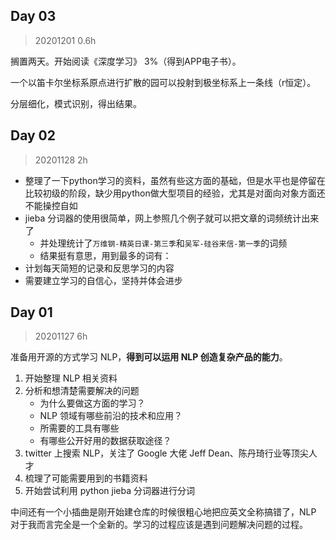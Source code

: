 ## Day 03

> 20201201 0.6h

搁置两天。开始阅读《深度学习》 3%（得到APP电子书）。

一个以笛卡尔坐标系原点进行扩散的园可以投射到极坐标系上一条线（r恒定）。

分层细化，模式识别，得出结果。

## Day 02

> 20201128 2h

- 整理了一下python学习的资料，虽然有些这方面的基础，但是水平也是停留在比较初级的阶段，缺少用python做大型项目的经验，尤其是对面向对象方面还不能操控自如
- jieba 分词器的使用很简单，网上参照几个例子就可以把文章的词频统计出来了
    - 并处理统计了`万维钢-精英日课-第三季`和`吴军-硅谷来信-第一季`的词频
    - 结果挺有意思，用到最多的词有：
- 计划每天简短的记录和反思学习的内容
- 需要建立学习的自信心，坚持并体会进步

## Day 01

> 20201127 6h

准备用开源的方式学习 NLP，**得到可以运用 NLP 创造复杂产品的能力**。

1. 开始整理 NLP 相关资料
2. 分析和想清楚需要解决的问题
    - 为什么要做这方面的学习？
    - NLP 领域有哪些前沿的技术和应用？
    - 所需要的工具有哪些
    - 有哪些公开好用的数据获取途径？
3. twitter 上搜索 NLP，关注了 Google 大佬 Jeff Dean、陈丹琦行业等顶尖人才
4. 梳理了可能需要用到的书籍资料
5. 开始尝试利用 python jieba 分词器进行分词

中间还有一个小插曲是刚开始建仓库的时候很粗心地把应英文全称搞错了，NLP 对于我而言完全是一个全新的。学习的过程应该是遇到问题解决问题的过程。

